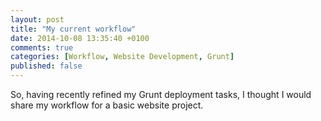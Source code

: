 ```yaml
---
layout: post
title: "My current workflow"
date: 2014-10-08 13:35:40 +0100
comments: true
categories: [Workflow, Website Development, Grunt]
published: false
---
```


So, having recently refined my Grunt deployment tasks, I thought I would share my workflow for a basic website project.

